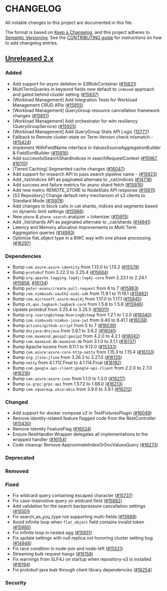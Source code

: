 # CHANGELOG
All notable changes to this project are documented in this file.

The format is based on [Keep a Changelog](https://keepachangelog.com/en/1.0.0/), and this project adheres to [Semantic Versioning](https://semver.org/spec/v2.0.0.html). See the [CONTRIBUTING guide](./CONTRIBUTING.md#Changelog) for instructions on how to add changelog entries.

## [Unreleased 2.x]
### Added
- Add support for async deletion in S3BlobContainer ([#15621](https://github.com/opensearch-project/OpenSearch/pull/15621))
- MultiTermQueries in keyword fields now default to `indexed` approach and gated behind cluster setting ([#15637](https://github.com/opensearch-project/OpenSearch/pull/15637))
- [Workload Management] Add Integration Tests for Workload Management CRUD APIs ([#15955](https://github.com/opensearch-project/OpenSearch/pull/15955))
- [Workload Management] QueryGroup resource cancellation framework changes ([#15651](https://github.com/opensearch-project/OpenSearch/pull/15651))
- [Workload Management] Add orchestrator for wlm resiliency (QueryGroupService) ([#15925](https://github.com/opensearch-project/OpenSearch/pull/15925))
- [Workload Management] Add QueryGroup Stats API Logic ([15777](https://github.com/opensearch-project/OpenSearch/pull/15777))
- Fallback to Remote cluster-state on Term-Version check mismatch - ([#15424](https://github.com/opensearch-project/OpenSearch/pull/15424))
- Implement WithFieldName interface in ValuesSourceAggregationBuilder & FieldSortBuilder ([#15916](https://github.com/opensearch-project/OpenSearch/pull/15916))
- Add successfulSearchShardIndices in searchRequestContext ([#15967](https://github.com/opensearch-project/OpenSearch/pull/15967), [#16110](https://github.com/opensearch-project/OpenSearch/pull/16110))
- [Tiered Caching] Segmented cache changes ([#16047](https://github.com/opensearch-project/OpenSearch/pull/16047))
- Add support for msearch API to pass search pipeline name - ([#15923](https://github.com/opensearch-project/OpenSearch/pull/15923))
- Add _list/indices API as paginated alternate to _cat/indices ([#14718](https://github.com/opensearch-project/OpenSearch/pull/14718))
- Add success and failure metrics for async shard fetch ([#15976](https://github.com/opensearch-project/OpenSearch/pull/15976))
- Add new metric REMOTE_STORE to NodeStats API response ([#15611](https://github.com/opensearch-project/OpenSearch/pull/15611))
- [S3 Repository] Change default retry mechanism of s3 clients to Standard Mode ([#15978](https://github.com/opensearch-project/OpenSearch/pull/15978))
- Add changes to block calls in cat shards, indices and segments based on dynamic limit settings ([#15986](https://github.com/opensearch-project/OpenSearch/pull/15986))
- New `phone` & `phone-search` analyzer + tokenizer ([#15915](https://github.com/opensearch-project/OpenSearch/pull/15915))
- Add _list/shards API as paginated alternate to _cat/shards ([#14641](https://github.com/opensearch-project/OpenSearch/pull/14641))
- Latency and Memory allocation improvements to Multi Term Aggregation queries ([#14993](https://github.com/opensearch-project/OpenSearch/pull/14993))
- Optimize flat_object type in a BWC way with one phase processing ([#16297](https://github.com/opensearch-project/OpenSearch/pull/16297))

### Dependencies
- Bump `com.azure:azure-identity` from 1.13.0 to 1.13.2 ([#15578](https://github.com/opensearch-project/OpenSearch/pull/15578))
- Bump `protobuf` from 3.22.3 to 3.25.4 ([#15684](https://github.com/opensearch-project/OpenSearch/pull/15684))
- Bump `org.apache.logging.log4j:log4j-core` from 2.23.1 to 2.24.1 ([#15858](https://github.com/opensearch-project/OpenSearch/pull/15858), [#16134](https://github.com/opensearch-project/OpenSearch/pull/16134))
- Bump `peter-evans/create-pull-request` from 6 to 7 ([#15863](https://github.com/opensearch-project/OpenSearch/pull/15863))
- Bump `com.nimbusds:oauth2-oidc-sdk` from 11.9.1 to 11.19.1 ([#15862](https://github.com/opensearch-project/OpenSearch/pull/15862))
- Bump `com.microsoft.azure:msal4j` from 1.17.0 to 1.17.1 ([#15945](https://github.com/opensearch-project/OpenSearch/pull/15945))
- Bump `ch.qos.logback:logback-core` from 1.5.6 to 1.5.8 ([#15946](https://github.com/opensearch-project/OpenSearch/pull/15946))
- Update protobuf from 3.25.4 to 3.25.5 ([#16011](https://github.com/opensearch-project/OpenSearch/pull/16011))
- Bump `org.roaringbitmap:RoaringBitmap` from 1.2.1 to 1.3.0 ([#16040](https://github.com/opensearch-project/OpenSearch/pull/16040))
- Bump `com.nimbusds:nimbus-jose-jwt` from 9.40 to 9.41.1 ([#16038](https://github.com/opensearch-project/OpenSearch/pull/16038))
- Bump `actions/github-script` from 5 to 7 ([#16039](https://github.com/opensearch-project/OpenSearch/pull/16039))
- Bump `dnsjava:dnsjava` from 3.6.1 to 3.6.2 ([#16041](https://github.com/opensearch-project/OpenSearch/pull/16041))
- Bump `com.maxmind.geoip2:geoip2` from 4.2.0 to 4.2.1 ([#16042](https://github.com/opensearch-project/OpenSearch/pull/16042))
- Bump `com.maxmind.db:maxmind-db` from 3.1.0 to 3.1.1 ([#16137](https://github.com/opensearch-project/OpenSearch/pull/16137))
- Bump Apache lucene from 9.11.1 to 9.12.0 ([#15333](https://github.com/opensearch-project/OpenSearch/pull/15333))
- Bump `com.azure:azure-core-http-netty` from 1.15.3 to 1.15.4 ([#16133](https://github.com/opensearch-project/OpenSearch/pull/16133))
- Bump `org.jline:jline` from 3.26.3 to 3.27.0 ([#16135](https://github.com/opensearch-project/OpenSearch/pull/16135))
- Bump `netty` from 4.1.112.Final to 4.1.114.Final ([#16182](https://github.com/opensearch-project/OpenSearch/pull/16182))
- Bump `com.google.api-client:google-api-client` from 2.2.0 to 2.7.0 ([#16216](https://github.com/opensearch-project/OpenSearch/pull/16216))
- Bump `com.azure:azure-json` from 1.1.0 to 1.3.0 ([#16217](https://github.com/opensearch-project/OpenSearch/pull/16217))
- Bump `io.grpc:grpc-api` from 1.57.2 to 1.68.0 ([#16213](https://github.com/opensearch-project/OpenSearch/pull/16213))
- Bump `com.squareup.okio:okio` from 3.9.0 to 3.9.1 ([#16212](https://github.com/opensearch-project/OpenSearch/pull/16212))

### Changed
- Add support for docker compose v2 in TestFixturesPlugin ([#16049](https://github.com/opensearch-project/OpenSearch/pull/16049))
- Remove identity-related feature flagged code from the RestController ([#15430](https://github.com/opensearch-project/OpenSearch/pull/15430))
- Remove Identity FeatureFlag ([#16024](https://github.com/opensearch-project/OpenSearch/pull/16024))
- Ensure RestHandler.Wrapper delegates all implementations to the wrapped handler ([#16154](https://github.com/opensearch-project/OpenSearch/pull/16154))
- Code cleanup: Remove ApproximateIndexOrDocValuesQuery ([#16273](https://github.com/opensearch-project/OpenSearch/pull/16273))


### Deprecated

### Removed

### Fixed
- Fix wildcard query containing escaped character ([#15737](https://github.com/opensearch-project/OpenSearch/pull/15737))
- Fix case-insensitive query on wildcard field ([#15882](https://github.com/opensearch-project/OpenSearch/pull/15882))
- Add validation for the search backpressure cancellation settings ([#15501](https://github.com/opensearch-project/OpenSearch/pull/15501))
- Fix search_as_you_type not supporting multi-fields ([#15988](https://github.com/opensearch-project/OpenSearch/pull/15988))
- Avoid infinite loop when `flat_object` field contains invalid token ([#15985](https://github.com/opensearch-project/OpenSearch/pull/15985))
- Fix infinite loop in nested agg ([#15931](https://github.com/opensearch-project/OpenSearch/pull/15931))
- Fix update settings with null replica not honoring cluster setting bug ([#14948](https://github.com/opensearch-project/OpenSearch/pull/14948))
- Fix race condition in node-join and node-left ([#15521](https://github.com/opensearch-project/OpenSearch/pull/15521))
- Streaming bulk request hangs ([#16158](https://github.com/opensearch-project/OpenSearch/pull/16158))
- Fix warnings from SLF4J on startup when repository-s3 is installed ([#16194](https://github.com/opensearch-project/OpenSearch/pull/16194))
- Fix protobuf-java leak through client library dependencies ([#16254](https://github.com/opensearch-project/OpenSearch/pull/16254))

### Security

[Unreleased 2.x]: https://github.com/opensearch-project/OpenSearch/compare/2.17...2.x

